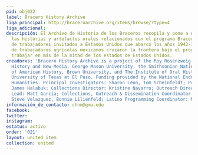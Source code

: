 ```yaml
---
pid: obj022
label: Bracero History Archive
liga_principal: http://braceroarchive.org/items/browse/?type=4
liga_adicional: 
descripción: El Archivo de Historia de los Braceros recopila y pone a disposición
  las historias y artefactos orales relacionados con el programa Bracero, una iniciativa
  de trabajadores invitados a Estados Unidos que abarcó los años 1942-1964. Millones
  de trabajadores agrí­colas mexicanos cruzaron la frontera bajo el programa para
  trabajar en más de la mitad de los estados de Estados Unidos.
creadorxs: 'Bracero History Archive is a project of the Roy Rosenzweig Center for
  History and New Media, George Mason University, the Smithsonian National Museum
  of American History, Brown University, and The Institute of Oral History at the
  University of Texas at El Paso. Funding provided by the National Endowment for the
  Humanities. Principal Investigators: Sharon Leon, Tom Scheinfeldt; Project Manager:
  James Halabuk; Collections Director: Kristine Navarro; Outreach Director & Content
  Lead: Matt Garcia; Collections, Outreach & Dissemination Coordinator: Peter Liebhold,
  Steve Velazquez, Bonnie Lilienfeld; Latino Programming Coordinator: Magdalena Mieri'
información_de_contacto: chnm@gmu.edu
facebook: 
twitter: 
instagram: 
estatus: activo
order: '021'
layout: united_item
collection: united
---
```

